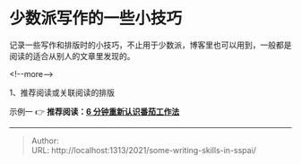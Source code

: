 # 少数派写作的一些小技巧


记录一些写作和排版时的小技巧，不止用于少数派，博客里也可以用到，一般都是阅读的适合从别人的文章里发现的。

&lt;!--more--&gt;

1、推荐阅读或关联阅读的排版

示例一     👉 **推荐阅读：[6 分钟重新认识番茄工作法](https://topbook.cc/overview?selectedArticle=1829)**

---

> Author:   
> URL: http://localhost:1313/2021/some-writing-skills-in-sspai/  

